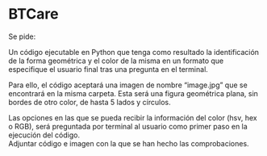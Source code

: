 # BTCare

Se pide:

Un código ejecutable en Python que tenga como resultado la identificación de la forma geométrica y el color de la misma en un formato que especifique el usuario final tras una pregunta en el terminal.

Para ello, el código aceptará una imagen de nombre “image.jpg” que se encontrará en la misma carpeta. Esta será una figura geométrica plana, sin bordes de otro color, de hasta 5 lados y círculos.

Las opciones en las que se pueda recibir la información del color (hsv, hex o RGB), será preguntada por terminal al usuario como primer paso en la ejecución del código.\
Adjuntar código e imagen con la que se han hecho las comprobaciones.

